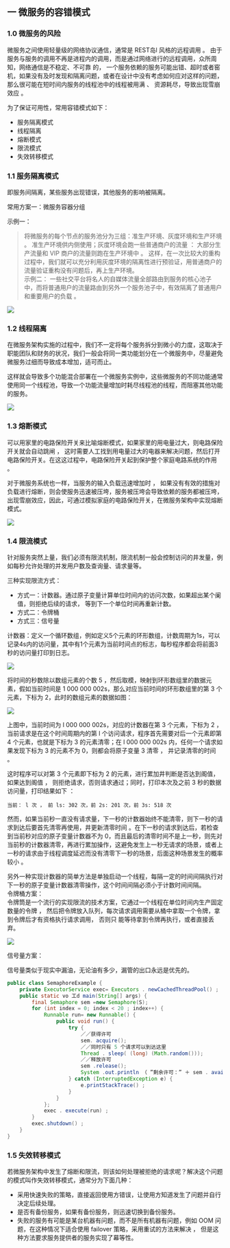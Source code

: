 ## 一 微服务的容错模式

### 1.0 微服务的风险

微服务之间使用轻量级的网络协议通信，通常是 REST岛l 风格的远程调用 。 由于服务与服务的调用不再是进程内的调用，而是通过网络进行的远程调用，众所周知，网络通信是不稳定、不可靠 的， 一个服务依赖的服务可能出错、超时或者窑机，如果没有及时发现和隔离问题，或者在设计中没有考虑如何应对这样的问题，那么很可能在短时间内服务的线程池中的线程被用满 、 资源耗尽，导致出现雪崩效应 。   

为了保证可用性，常用容错模式如下：
- 服务隔离模式
- 线程隔离
- 熔断模式
- 限流模式
- 失效转移模式

### 1.1 服务隔离模式

即服务间隔离，某些服务出现错误，其他服务的影响被隔离。 

常用方案一：微服务容器分组

示例一：
  > 将微服务的每个节点的服务池分为三组：准生产环境、灰度环境和生产环境 。 准生产环境供内侧使用；灰度环境会跑一些普通商户的流量 ： 大部分生产流量和 VIP 商户的流量则跑在生产环境中 。 这样，在一次比较大的重构过程中，我们就可以充分利用灰度环境的隔离性进行预验证，用普通商户的流量验证重构没有问题后，再上生产环境。  
示例二：
  > 一些社交平台将名人的自媒体流量全部路由到服务的核心池子中，而将普通用户的流量路由到另外一个服务池子中，有效隔离了普通用户和重要用户的负载 。

![](/../images/arch/04-129.png)

### 1.2 线程隔离

在微服务架构实施的过程中，我们不一定将每个服务拆分到微小的力度，这取决于职能团队和财务的状况，我们一般会将同一类功能划分在一个微服务中，尽量避免微服务过细而导致成本增加，适可而止。  

这样就会导致多个功能混合部署在一个微服务实例中，这些微服务的不同功能通常使用同一个线程池，导致一个功能流量增加时耗尽线程池的线程，而阻塞其他功能的服务。  

![](/../images/arch/04-130.png)  

### 1.3 熔断模式

可以用家里的电路保险开关来比喻熔断模式，如果家里的用电量过大，则电路保险开关就会自动跳闸 ， 这时需要人工找到用电量过大的电器来解决问题，然后打开电路保险开关。在这这过程中，电路保险开关起到保护整个家庭电路系统的作用 。  

对于微服务系统也一样，当服务的输入负载迅速增加时 ， 如果没有有效的措施对负载进行熔断，则会使服务迅速被压垮，服务被压垮会导致依赖的服务都被压垮，出现雪崩效应，因此，可通过模拟家庭的电路保险开关，在微服务架构中实现熔断模式。  


![](/../images/arch/04-131.png)  

### 1.4 限流模式

针对服务突然上量，我们必须有限流机制，限流机制一般会控制访问的井发量，例如每秒允许处理的并发用户数及查询量、请求量等。  

三种实现限流方式：
- 方式一：计数器。通过原子变量计算单位时间内的访问次数，如果超出某个阑值，则拒绝后续的请求， 等到下一个单位时间再重新计数。  
- 方式二：令牌桶  
- 方式三：信号量

计数器：定义一个循环数组，例如定义5个元素的环形数组，计数周期为1s，可以记录4s内的访问量，其中有1个元素为当前时间点的标志，每秒程序都会将前面3秒的访问量打印到日志。

![](/../images/arch/04-132.png)   

将时间的秒数除以数组元素的个数 5 ，然后取模，映射到环形数组里的数据元素，假如当前时间是 1 000 000 002s，那么对应当前时间的环形数组里的第 3 个元素，下标为 2，此时的数组元素的数据如图：  

![](/../images/arch/04-133.png)   

上图中，当前时间为 l 000 000 002s，对应的计数器在第 3 个元素，下标为 2 ， 当前请求是在这个时间周期内的第 l 个访问请求，程序首先需要对后一个元素即第 4 个元素，也就是下标为 3 的元素清零；在 l 000 000 002s 内，任何一个请求如果发现下标为 3 的元素不为 0，则都会将原子变量 3 清零 ， 并记录清零的时间 。  

这时程序可以对第 3 个元素即下标为 2 的元素，进行累加井判断是否达到阁值，如果达到阁值 ， 则拒绝请求，否则请求通过；同时，打印本次及之前 3 秒的数据访问量，打印结果如下 ：
```
当前： l 次 ， 前 ls: 302 次，前 2s: 201 次，前 3s: 518 次
```

然而，如果当前秒一直没有请求量，下一秒的计数器始终不能清零，则下一秒的请求到达后要首先清零再使用，井更新清零时间 。在下一秒的请求到达后，若检查到当前秒对应的原子变量计数器不为 0，而且最后的清零时间不是上一秒，则先对当前秒的计数器清零，再进行累加操作，这避免发生上一秒无请求的场景，或者上一秒的请求由于线程调度延迟而没有清零下一秒的场景，后面这种场景发生的概率较小 。  

另外一种实现计数器的简单方法是单独启动一个线程，每隔一定的时间间隔执行对下一秒的原子变量计数器清零操作，这个时间间隔必须小于计数时间间隔。  
令牌桶方案：  
令牌筒是一个流行的实现限流的技术方案，它通过一个线程在单位时间内生产固定数量的令牌 ， 然后把令牌放入队列，每次请求调用需要从桶中拿取一个令牌，拿到令牌后才有资格执行请求调用， 否则只 能等待拿到令牌再执行，或者直接丢弃。  

![](/../images/arch/04-134.png)   

信号量方案：  

信号量类似于现实中漏油，无论油有多少，漏管的出口永远是优先的。  

```java
public class SemaphoreExample {
    private ExecutorService exec= Executors . newCachedThreadPool() ;
    public static vo 工d main(String[] args) {
        final Semaphore sem =new Semaphore(S);
        for (int index = 0; index < 20 ; index++) {
            Runnable run= new Runnable() {
                public void run() {
                    try {
                        ／／获得许可
                        sem. acquire();
                        ／／同时只有 5 个请求可以到达这里
                        Thread . sleep( (long) (Math.random()));
                        ／／释放许可
                        sem .release();
                        System .out.println （ ”剩余许可：” ＋ sem . availablePermits() ) ;
                    } catch (InterruptedException e) {
                        e.printStackTrace() ;
                    }
                }
            };
            exec . execute(run) ;
        }
        exec.shutdown() ;
    }
}
```




### 1.5 失效转移模式

若微服务架构中发生了熔断和限流，则该如何处理被拒绝的请求呢？解决这个问题的模式叫作失效转移模式，通常分为下面几种：
- 采用快速失败的策略，直接返回使用方错误，让使用方知道发生了问题并自行决定后续处理。
- 是否有备份服务，如果有备份服务，则迅速切换到备份服务。
- 失败的服务有可能是某台机器有问题，而不是所有机器有问题，例如 OOM 问题，在这种情况下适合使用 failover 策略，采用重试的方法来解决 ， 但是这种方法要求服务提供者的服务实现了幕等性。